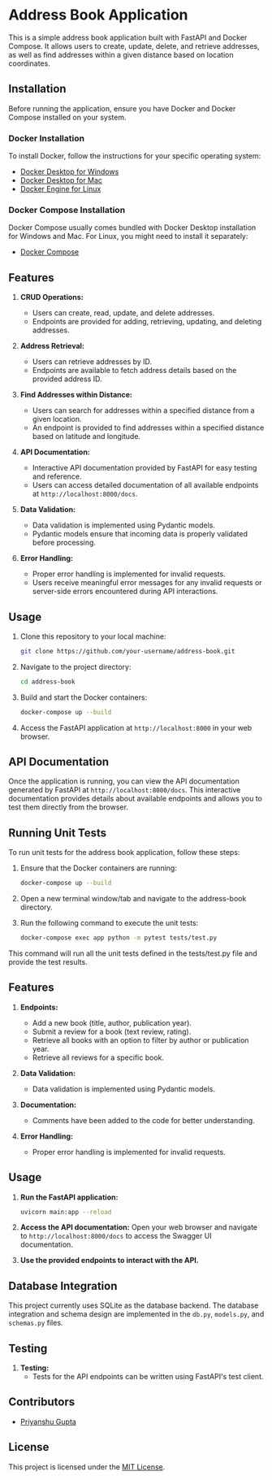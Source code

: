 # Address Book Application

This is a simple address book application built with FastAPI and Docker Compose. It allows users to create, update, delete, and retrieve addresses, as well as find addresses within a given distance based on location coordinates.


## Installation

Before running the application, ensure you have Docker and Docker Compose installed on your system.

### Docker Installation

To install Docker, follow the instructions for your specific operating system:
- [Docker Desktop for Windows](https://docs.docker.com/desktop/install/)
- [Docker Desktop for Mac](https://docs.docker.com/desktop/install/)
- [Docker Engine for Linux](https://docs.docker.com/engine/install/)

### Docker Compose Installation

Docker Compose usually comes bundled with Docker Desktop installation for Windows and Mac. For Linux, you might need to install it separately:
- [Docker Compose](https://docs.docker.com/compose/install/)

## Features

1. **CRUD Operations:**
   - Users can create, read, update, and delete addresses.
   - Endpoints are provided for adding, retrieving, updating, and deleting addresses.

2. **Address Retrieval:**
   - Users can retrieve addresses by ID.
   - Endpoints are available to fetch address details based on the provided address ID.

3. **Find Addresses within Distance:**
   - Users can search for addresses within a specified distance from a given location.
   - An endpoint is provided to find addresses within a specified distance based on latitude and longitude.

4. **API Documentation:**
   - Interactive API documentation provided by FastAPI for easy testing and reference.
   - Users can access detailed documentation of all available endpoints at `http://localhost:8000/docs`.

5. **Data Validation:**
   - Data validation is implemented using Pydantic models.
   - Pydantic models ensure that incoming data is properly validated before processing.

6. **Error Handling:**
   - Proper error handling is implemented for invalid requests.
   - Users receive meaningful error messages for any invalid requests or server-side errors encountered during API interactions.


## Usage

1. Clone this repository to your local machine:

    ```bash
    git clone https://github.com/your-username/address-book.git
    ```

2. Navigate to the project directory:

    ```bash
    cd address-book
    ```

3. Build and start the Docker containers:

    ```bash
    docker-compose up --build
    ```

4. Access the FastAPI application at `http://localhost:8000` in your web browser.

## API Documentation

Once the application is running, you can view the API documentation generated by FastAPI at `http://localhost:8000/docs`. This interactive documentation provides details about available endpoints and allows you to test them directly from the browser.

## Running Unit Tests

To run unit tests for the address book application, follow these steps:

1. Ensure that the Docker containers are running:

   ```bash
   docker-compose up --build
   ```

2. Open a new terminal window/tab and navigate to the address-book directory.

3. Run the following command to execute the unit tests:
   ```bash
   docker-compose exec app python -m pytest tests/test.py
   ```
This command will run all the unit tests defined in the tests/test.py file and provide the test results.

## Features

1. **Endpoints:**
   - Add a new book (title, author, publication year).
   - Submit a review for a book (text review, rating).
   - Retrieve all books with an option to filter by author or publication year.
   - Retrieve all reviews for a specific book.

2. **Data Validation:**
   - Data validation is implemented using Pydantic models.

3. **Documentation:**
   - Comments have been added to the code for better understanding.

4. **Error Handling:**
   - Proper error handling is implemented for invalid requests.

## Usage

1. **Run the FastAPI application:**
   ```bash
   uvicorn main:app --reload
   ```

2. **Access the API documentation:**
   Open your web browser and navigate to `http://localhost:8000/docs` to access the Swagger UI documentation.

3. **Use the provided endpoints to interact with the API.**

## Database Integration

This project currently uses SQLite as the database backend. The database integration and schema design are implemented in the 
`db.py`, `models.py`, and `schemas.py` files.

## Testing

1. **Testing:**
   - Tests for the API endpoints can be written using FastAPI's test client.

## Contributors

- [Priyanshu Gupta](https://github.com/priyanshugupta169)

## License

This project is licensed under the [MIT License](LICENSE).
